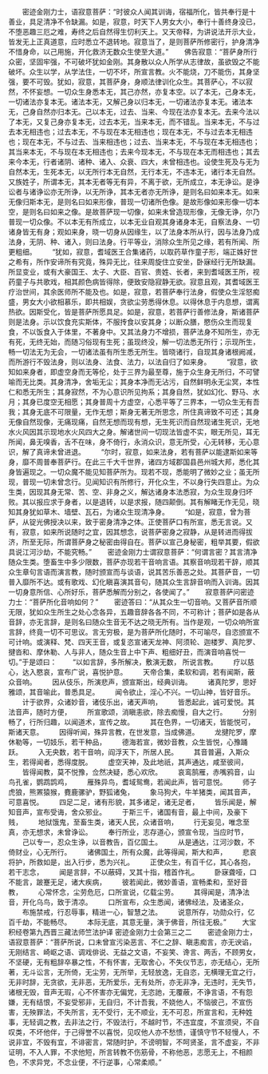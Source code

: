 <!-- { "loadSidebar": true } -->
　　密迹金刚力士，语寂意菩萨：“时彼众人闻其训诲，宿福所化，皆共奉行是十善业，具足清净不令缺漏。如是，寂意，时天下人男女大小，奉行十善终身没已，不堕恶趣三厄之难，寿终之后自然得生忉利天上。又天帝释，为讲说法开示大业，皆发无上正真道意，应时悉立不退转地。寂意当了，是则菩萨所修密行，护身清净不惜身命，以己用施，开化救济无数众生使至大道。”
　　佛告寂意：“菩萨身所行众密，坚固牢强，不可破坏犹如金刚。其身散以众人所学从志律故，虽欲毁之不能破坏。众生以学，从学法住，一切不坏，所宣言教。火不能烧，刀不能伤，其身坚强，要不可毁。犹如，寂意，其菩萨身，身顺法律训化众生。其菩萨心，不以寂然，不怀妄想。一切众生身悉本无，其己亦然，亦复本空。以了本无，己身本无，一切诸法亦复本无。诸法本无，又解己身以归本无，一切诸法亦复本无。诸法本无，己身自然亦归本无。己以本无，过去、当来、今现在法亦复本无。去来今法以了本无，又复己身亦复本无，过去本无，当来本无，而不错乱。当来本无，不与过去本无相违也；过去本无，不与现在本无相违也；现在本无，不与过去本无相违也；现在本无，不与过去、当来相违也；过去、当来本无，不与现在本无相违也；其当来本无，不与现在本无相违也；去来今现本无，不与现在本无而相违也；其去来今本无，行者诸阴、诸种、诸入、众衰、四大，未曾相违也。设使生死及与无为自然本无，生死本无，以无所行本无自然，无行本无，不违本无，诸行本无自然。又族姓子，所谓本无，其本无者等无有异，不离于欲，无所成立，本无诤讼。是诤讼者与诸诤讼亦无所诤，以无所诤，其本无者亦无所诤，是则名曰如来本无。如来无像归斯本无，是则名曰如来形像，普现一切诸所色像。是故形像如来形像一切本空，是则名曰如来之像。是故菩萨现一切像，如来未曾造现形像，无像无诤，尔乃普现一切众像。不以本无有所成立，以本无业自观其身诸身本无，自察法身、一切诸身皆无有身；观如来身，晓一切身从因缘生，以了法身本所从行，因与法身乃成法身，无阴、种、诸入，则曰法身。行平等业，消除众生所见之缘，若有所闻、所更粗细。
　　“犹如，寂意，耆域医王合集诸药，以取药草作童子形，端正姝好世之希有，所作安谛所有究竟，殊异无比，往来周旋住立安坐，卧寐经行无所缺漏。所显变业，或有大豪国王、太子、大臣、百官、贵姓、长者，来到耆域医王所，视药童子与共歌戏，相其颜色病皆得除，便致安隐寂静无欲。寂意且观，其耆域医王疗治世间，其余医师所不能及也。如是，寂意，若菩萨奉行法身，假使众生淫怒痴盛，男女大小欲相慕乐，即共相娱，贪欲尘劳悉得休息。以得休息于内息想，谓离热欲。因斯受化，皆是菩萨所愿具足。如是，寂意，若菩萨行善修法身，斯诸菩萨则是法身。示以饮食充实斯体，不服抟食以安其身；以断众膳，愍伤众生而现复食，不以饭食入于体里，不著身中。又其法身力不增损，菩萨法身不知所生，亦无有死，无终无始，而随习俗现有生死；虽现终没，解一切法悉无所行；示现所生，畅一切法无为无会，一切诸法虽有所生悉无所生。皆晓诸行，自现其身诸根阙减，而所游行不毁法身，则以法身、法食、法力，以法自归了如来身。
　　“寂意，欲知如来身者，即虚空身而无等伦，处于三界为最至尊，施于众生身无所归，不可譬喻而无比类。其身清净，舍垢无尘；其身本净而无沾污，自然鲜明永无尘冥，本性仁和悉无所生；其身寂然，不为心意识所见拘系；其身自然，犹如幻化、野马、水月；其身已度空无相愿；其身普周十方虚空，心悉平等了三界本，一切众生无有吾我；其身无底不可限量，无作无想；斯身无著无所思念，所住真谛致不可还；其身无像自然现像，无痛现痛，自然无想而现有想，无生死识而自然现诸生死识，无地水火风因其示现地水火风四大之身。解诸世间一切现法皆虚不实，眼无所见，耳无所闻，鼻无嗅香，舌不在味，身不倚行，永消众识，意无所受，心无转移，无心意识，解了真谛未曾进退。
　　“尔时，寂意，如来法身，若有菩萨以能逮斯如来等身，靡不周普奉菩萨行。在此三千大千世界，诸四方域郡国县邑州城大邦，悉化其身皆遍现之。一切众魔不能见知菩萨所为。现若不现，悉能明了微妙之业；虽无所现，普现一切未曾念行。见闻知识有所修行，开化众生，不以身行失四意止。为众生类，因现其身无常、苦、空、非身之义，解达诸身本法悉寂，为众生现身归坏败。其以报应求于身者，以是退转，以是求报，随四颠倒。其有解睹无作无见，晓知其身犹如草木、墙壁、瓦石，为诸众生现清净身。
　　“如是，寂意，曾为菩萨，从锭光佛授决以来，致于密身清净之体。正使菩萨口有所宣，悉无言说。又有，寂意，如来所说随时之宜，因其想念，说菩萨密身之寂静，从是转进而得拔济，所至无际，所谓菩萨身之秘密由得自在。菩萨以宣己身秘密，粗举其要，假欲具说江河沙劫，不能究畅。”
　　密迹金刚力士谓寂意菩萨：“何谓言密？其言清净随众生类。堕畜生中多少限数，菩萨亦现若干音响言语。其察音响现若干辞，顺其众生章句言语而演言教，随时颁宣而与谈语，说其苦乐善恶之处。其菩萨音，一切普入靡所不达。或有歌戏、幻化瞋喜演其音句，随其众生言辞音响而入训诲。因其一切身意所信、心所好乐，菩萨悉解而分别之，各使闻了。”
　　寂意菩萨问密迹力士：“菩萨所化音响如何？”
　　密迹答曰：“从其众生一切音响。又菩萨音所顺无限，犹如众生所生之处心念各异，五趣音辞各各不同，不可称计；菩萨如是各从音辞，亦无言辞，是则名曰随众生音无不达之晓无所有。当作是观，一切众响所宣言辞，终竟一切不可思议。言无穷极，是为菩萨所化随时，不可喻尽，自恣颁宣不可计响。或演释、梵、四天王音，或复恣宣诸天龙神、阿须轮、迦楼罗、真陀罗、揵沓和、摩休勒、人与非人，随众生音上中下声、粗细好丑，而演音响喜悦一切。”于是颂曰：
　　“以如言辞，多所解决，敷演无数，
所说言教。
　　疗以慈心，达入愍哀，宣布广说，喜悦护意。
　　天帝合集，柔软和调，若有闻斯，蔽众音响。
　　因从伎乐，所演悲声，颁宣斯出，经典训诲。
　　诸真陀罗，思好雅颂，其音喻此，普悉具足。
　　闻令欲止，淫心不兴。一切山神，皆好音乐。
　　计于欲界，众诸妙音，诸伎乐出，诸天声响，
　　皆悉起此，诚可爱悦。其法音声，随时方便，
　　所宣歌颂，消瞋恚欲，除去痴慢，自大之行。
　　分别畅了，行所归趣，以闻道术，宣传之故。
　　其在色界，一切诸天，皆能悦可，斯诸天意。
　　因得听闻，殊异言教，在世发意，当成佛道。
　　龙揵陀罗，摩休勒等，一切妓乐，若干种品，
　　德海若宣，微妙音教，众生皆悦，心豫踊跃。
　　入无央数，若干音响，阎浮天下，所居人民。
　　其音普遍，入斯众生，若得闻者，悉得度脱。
　　虚空天神，及此地祇，其声通达，咸至彼间，
　　皆得闻教，莫不悦豫，佥然决疑，悉心欢欣。
　　哀鸾鹄雁，赤嘴鸦音，山鸟孔雀，鹦鹉鹍鸡，
　　雁殊异鸟，耆域鸳鸯，若闻此声，皆可意悦。
　　师子虎狼，熊罴猿猴，麑鹿骡驴，野狐诸兔，
　　象马狗犬，牛羊猪类，闻其音声，可意喜悦。
　　四足二足，诸有形貌，其多诸足，诸无足者，
　　皆乐闻是，解知音声，宣布受诲，舍众邪业。
　　于斯三千，诸国有音，最上中间，及豪下贱，
　　地狱饿鬼，至畜生类，诸天人民，众诸音响，
　　行无妄见，唯念至真，亦无想求，未曾诤讼。
　　奉行所业，志存道心，颁宣令现，当应时节，
　　己以专一，忍众生诤，以音教告，百亿国土。
　　从是通达，江河沙数，不倚财业，心无所行。
　　诸佛国土，所有众魔，此等得闻，斯大和声，
　　悲哀将护，所救如是，出入行步，悉为兴礼。
　　正使众生，有百千亿，其心各抱，若干志念，
　　闻是言辞，不以蔽碍，叉其十指，稽首作礼。
　　卧寐聋哑，口不能言，跛蹇无足，诸大疾病，
　　彼若闻此，微妙善语，宣畅柔和，至好音教，
　　心常怀念，尘劳危厄，口所宣说，亿载尘劳。
　　其得闻是，清净法音，开化乌鸟，致于清凉。
　　口所宣布，众生悉闻，诸佛经法，及诸圣众，
　　布施禁戒，行忍辱事，精进一心，智慧之法。
　　说意所存，功勋众行，亿百千劫，不能畅尽。
　　本际无底，其意无量，演于佛音，所往无极。”　　
大宝积经卷第九西晋三藏法师竺法护译
密迹金刚力士会第三之二
　　密迹金刚力士，语寂意菩萨：“菩萨所说，口未曾宣污染恶言、不仁之辞、瞋恚痴言，亦无谀谄，无刚结言、崎岖之语、调戏俳说、无益之文语，不妄笑、谗言、两舌，不顾男女，不坚硬，无有粗辞卒暴之性，不有怀害，无取舍心，不失仪节志，亦无结心，无所著，无斗讼言，无所倚，无尘劳，无所举，无轻放逸，无自恣，无横理无宜之行，无非时辞，无贪欲，无非恶，无所爱乐，无有处所，亦无非净，无违时，无失节，诸根无毁，音声无瑕，心不怀害亦无偏党，无恣訑，无覆蔽，不诤言语，不有怨嫌，无有结恨，不妄受邪非，无自归，不计吾我，不娆他人，不恼彼己，不宣伤害，无殃罪法，不失所言，无不受行，无不顺业，无不可忍，所宣言和，无种姓事，无轻调之教，去非法之行，不毁法行，不越时节，不违宜度，不宣须臾，不自叹类，不坏他伴，于己得誉不以喜悦，见叹他人亦不愁愦，谨慎守节不轻慢人，不说非宜，不毁有宜，不诽密言，常随时护，不谤明智，不呵贤圣，言不虚妄，不非证明，不入人罪，不求他短，所言转教不伤筋骨，不称他恶，志愿无上，不相颜色，不求异党，不念业便，不行逆事，心常柔顺。”

